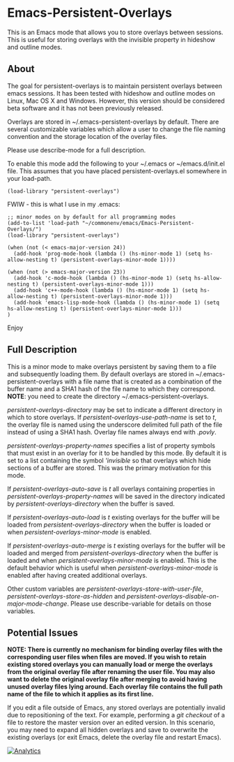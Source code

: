 # Emacs-Persistent-Overlays
This is an Emacs mode that allows you to store overlays between sessions. This is useful for storing overlays with the invisible property in hideshow and outline modes.

## About

The goal for persistent-overlays is to maintain persistent overlays
between emacs sessions. It has been tested with hideshow and
outline modes on Linux, Mac OS X and Windows. However, this version
should be considered beta software and it has not been previously
released.

Overlays are stored in ~/.emacs-persistent-overlays by default. There
are several customizable variables which allow a user to change the
file naming convention and the storage location of the overlay files.

Please use describe-mode for a full description.

To enable this mode add the following to your ~/.emacs or
~/emacs.d/init.el file. This assumes that you have placed
persistent-overlays.el somewhere in your load-path.

    (load-library "persistent-overlays")

FWIW - this is what I use in my .emacs:

    ;; minor modes on by default for all programming modes
    (add-to-list 'load-path "~/commonenv/emacs/Emacs-Persistent-Overlays/")
    (load-library "persistent-overlays")

    (when (not (< emacs-major-version 24))
      (add-hook 'prog-mode-hook (lambda () (hs-minor-mode 1) (setq hs-allow-nesting t) (persistent-overlays-minor-mode 1))))

    (when (not (> emacs-major-version 23))
      (add-hook 'c-mode-hook (lambda () (hs-minor-mode 1) (setq hs-allow-nesting t) (persistent-overlays-minor-mode 1)))
      (add-hook 'c++-mode-hook (lambda () (hs-minor-mode 1) (setq hs-allow-nesting t) (persistent-overlays-minor-mode 1)))
      (add-hook 'emacs-lisp-mode-hook (lambda () (hs-minor-mode 1) (setq hs-allow-nesting t) (persistent-overlays-minor-mode 1)))
    )

Enjoy

## Full Description

This is a minor mode to make overlays persistent by saving
them to a file and subsequently loading them. By default overlays
are stored in ~/.emacs-persistent-overlays with a file name that
is created as a combination of the buffer name and a SHA1 hash of
the file name to which they correspond. **NOTE**: you need to create
the directory ~/.emacs-persistent-overlays.

*persistent-overlays-directory* may be set to indicate a
different directory in which to store overlays. If
*persistent-overlays-use-path-name* is set to *t*, the overlay file
is named using the underscore delimited full path of the file
instead of using a SHA1 hash. Overlay file names always end with
*.povly*.

*persistent-overlays-property-names* specifies a list of property
symbols that must exist in an overlay for it to be handled by
this mode. By default it is set to a list containing the symbol
*'invisible* so that overlays which hide sections of a buffer are
stored. This was the primary motivation for this mode.

If *persistent-overlays-auto-save* is *t* all overlays containing
properties in *persistent-overlays-property-names* will be saved
in the directory indicated by *persistent-overlays-directory*
when the buffer is saved.

If *persistent-overlays-auto-load* is *t* existing overlays for the
buffer will be loaded from *persistent-overlays-directory* when
the buffer is loaded or when *persistent-overlays-minor-mode* is
enabled.

If *persistent-overlays-auto-merge* is *t* existing overlays for
the buffer will be loaded and merged from
*persistent-overlays-directory* when the buffer is loaded and
when *persistent-overlays-minor-mode* is enabled. This is the
default behavior which is useful when
*persistent-overlays-minor-mode* is enabled after having created
additional overlays.

Other custom variables are
*persistent-overlays-store-with-user-file*,
*persistent-overlays-store-as-hidden* and
*persistent-overlays-disable-on-major-mode-change*.  Please use
describe-variable for details on those variables.

## Potential Issues

**NOTE: There is currently no mechanism for binding overlay files
with the corresponding user files when files are moved. If you
wish to retain existing stored overlays you can manually load or
merge the overlays from the original overlay file after renaming
the user file. You may also want to delete the original overlay
file after merging to avoid having unused overlay files lying
around. Each overlay file contains the full path name of the file
to which it applies as its first line.**

If you edit a file outside of Emacs, any stored overlays are potentially
invalid due to repositioning of the text. For example, performing a *git checkout*
of a file to restore the master version over an edited version. In this scenario,
you may need to expand all hidden overlays and save to overwrite the existing 
overlays (or exit Emacs, delete the overlay file and restart Emacs).

 [![Analytics](https://ga-beacon.appspot.com/UA-63342536-2/Emacs-Persistent-Overlays)](https://github.com/mneilly/Emacs-Persistent-Overlays)
 
